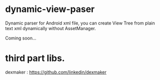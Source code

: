 # dynamic-view-paser
Dynamic parser for Android xml file, you can create View Tree from plain text xml dynamically without AssetManager.

Coming soon...


# third part libs.
dexmaker : https://github.com/linkedin/dexmaker